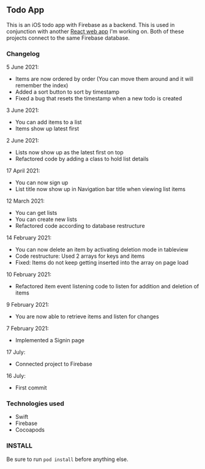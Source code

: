 ## Todo App

This is an iOS todo app with Firebase as a backend. This is used in conjunction with another [React web app](https://github.com/muhdmirzamz/TodoAppReact) I'm working on. Both of these projects connect to the same Firebase database.

### Changelog

5 June 2021:
- Items are now ordered by order (You can move them around and it will remember the index)
- Added a sort button to sort by timestamp
- Fixed a bug that resets the timestamp when a new todo is created

3 June 2021:
- You can add items to a list
- Items show up latest first


2 June 2021:
- Lists now show up as the latest first on top
- Refactored code by adding a class to hold list details

17 April 2021:
- You can now sign up
- List title now show up in Navigation bar title when viewing list items

12 March 2021:
- You can get lists
- You can create new lists
- Refactored code according to database restructure

14 February 2021:
- You can now delete an item by activating deletion mode in tableview
- Code restructure: Used 2 arrays for keys and items
- Fixed: Items do not keep getting inserted into the array on page load

10 February 2021:
- Refactored item event listening code to listen for addition and deletion of items

9 February 2021:
- You are now able to retrieve items and listen for changes

7 February 2021:
- Implemented a Signin page

17 July:
- Connected project to Firebase

16 July:
- First commit

### Technologies used
- Swift
- Firebase
- Cocoapods

### INSTALL
Be sure to run ```pod install``` before anything else.
